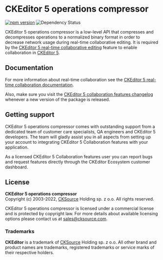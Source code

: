 # CKEditor 5 operations compressor

[![npm version](https://badge.fury.io/js/%40ckeditor%2Fckeditor5-operations-compressor.svg)](https://www.npmjs.com/package/@ckeditor/ckeditor5-operations-compressor)
![Dependency Status](https://img.shields.io/librariesio/release/npm/@ckeditor/ckeditor5-operations-compressor)

CKEditor 5 operations compressor is a low-level API that compresses and decompresses operations to a normalized binary format in order to decrease network usage during real-time collaborative editing. It is required by the [CKEditor 5 real-time collaborative editing](https://ckeditor.com/collaboration/real-time/) feature to enable collaboration in [CKEditor 5](https://ckeditor.com/ckeditor-5/).

## Documentation

For more information about real-time collaboration see the [CKEditor 5 real-time collaboration documentation](https://ckeditor.com/docs/ckeditor5/latest/features/collaboration/real-time-collaboration/real-time-collaboration.html).

Also, make sure you visit the [CKEditor 5 collaboration features changelog](https://ckeditor.com/collaboration/changelog/) whenever a new version of the package is released.

## Getting support

CKEditor 5 operations compressor comes with outstanding support from a dedicated team of customer care specialists, QA engineers and CKEditor 5 developers. The team will gladly assist you in all aspects from setting up your account to integrating CKEditor 5 Collaboration features with your application.

As a licensed CKEditor 5 Collaboration features user you can report bugs and request features directly through the CKEditor Ecosystem customer dashboard.

## License

**CKEditor 5 operations compressor**<br>
Copyright (c) 2003-2022, [CKSource](http://cksource.com) Holding sp. z o.o. All rights reserved.

CKEditor 5 operations compressor is licensed under a commercial license and is protected by copyright law.
For more details about available licensing options please contact us at sales@cksource.com.

### Trademarks

**CKEditor** is a trademark of [CKSource](http://cksource.com) Holding sp. z o.o. All other brand and product names are trademarks, registered trademarks or service marks of their respective holders.
